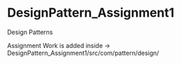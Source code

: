 # DesignPattern_Assignment1
Design Patterns

Assignment Work is added inside -> DesignPattern_Assignment1/src/com/pattern/design/
